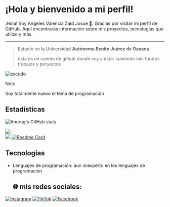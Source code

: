 # ¡Hola y bienvenido a mi perfil!<div style="position: relative;">

¡Hola! Soy Angeles Valencia Zaid Josue  👋. Gracias por visitar mi perfil de GitHub. Aquí encontrarás información sobre mis proyectos, tecnologías que utilizo y más.
<div style="position: relative;">
<img src="https://www.bing.com/th/id/OGC.67b71dbbfb8c8f0a915f6660f54a1c7a?pid=1.7&rurl=https%3a%2f%2fpa1.narvii.com%2f7114%2fdb20531797aad9a97bfb2e79c341a3b7db7fe553r1-200-200_hq.gif&ehk=LWzhrjGaz%2bxO0WrffczTbp2%2bUVBYmXBgAhK2ZPHZN7E%3d" alt="GIF" style="position: absolute; top:100000px ; right:400px ; width: 150px; height: 150px; auto;">

---
> Estudio en la Universidad **Autónoma Benito Juárez de Oaxaca**
> 
> esta es mi cuenta de github donde voy a estar subiendo mis furutos trabajos y poryectos 
<picture>
 <img alt="escudo" src="https://sita.uabjo.mx/images/logo.png">
</picture>

> [!NOTE]
> Soy totalmente nuevo el tema de programación

## Estadísticas
![Anurag's GitHub stats](https://github-readme-stats.vercel.app/api?username=zaidjos&show=reviews,discussions_started,discussions_answered,prs_merged,prs_merged_percentage)

![](https://github-readme-streak-stats.herokuapp.com/?user=zaidjos&theme=dark&hide_border=false)<br/>
![](https://github-readme-stats.vercel.app/api/top-langs/?username=zaidjos&theme=dark&hide_border=false&include_all_commits=false&count_private=false&layout=compact)
[![Readme Card](https://github-readme-stats.vercel.app/api/pin/?username=zaidjos&repo=github-readme-stats)](https://github.com/zaidjos/github-readme-stats)
## Tecnologías
- Lenguajes de programación: aun iniexperto en los lenguajes de programacion

  ## 🌐 mis redes sociales:

[![Instagram](https://img.shields.io/badge/Instagram-%23E4405F.svg?logo=Instagram&logoColor=white)](https://instagram.com/zaidjos1)
[![TikTok](https://img.shields.io/badge/TikTok-%23000000.svg?logo=TikTok&logoColor=white)](https://tiktok.com/@zaidjos_oficial)
[![Facebook](https://img.shields.io/badge/Facebook-%231877F2.svg?logo=Facebook&logoColor=white)](https://www.facebook.com/zaid.ibarra.902)

